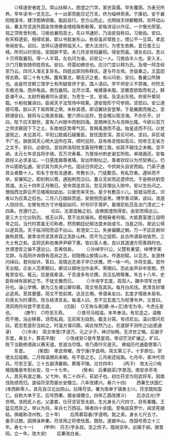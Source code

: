 <!-- { "loadSidebar": true } -->
　　⊙释道安者姓卫。常山扶柳人。图澄之门学。家世英儒。早失覆荫。为表兄所养。早年读书一览无忘。十一出家而能日记万言。终为缁林奇表。宁康初。安于襄阳檀溪寺。建浮图铸铜像。能起自行。至方山而止。光明烛天倾都瞻拜。欢呼动山谷。秦主符坚送外国金饰倚像金缕结珠弥勒等。安每讲设以作证。一夕像光照室。视之顶有舍利焉。习凿齿襄阳高士。先以书通好。乃诣安自称曰。习凿齿。安曰。弥天释道安。相得欢甚。即以书抵谢东山。称安盖非常胜士。恨公不一见耳。孝武帝闻安名。诏曰。法师以道德照临天人。使大法流行。为苍生依赖。宜日食王公禄。所司以时资给。安固辞不受。未几符坚攻陷襄阳。得安而喜。谓左右曰。吾以十万师取襄阳。得一人半耳。左右问为谁。曰安公一人。习凿齿半人也。安入关。沙门万数皆随师姓而名。安曰。师莫如佛世也。应沙门宜以释为氏。及增一阿含经至乃云。四河入海无复异名。四姓出家同称释氏。遂与符合焉。世益重之。又蓝田得古鼎。容二十有七斛。腹有篆文。朝无识之者。有以问安。安曰。鲁襄公所铸也。由是符坚敕三馆学士有所疑皆师于安。国人语曰。学不师安义不禁难。时符氏东极沧海。西并龟兹。南包襄阳。北尽沙漠。唯建康未服。坚雅意欲取而有之。群臣谏不从。太尉符融者叩头请安。为苍生一言。安诺。及坚出东苑。命安升辇同载。仆射权翼进曰。臣闻天子法驾侍中陪乘。道安毁形宁可参厕。坚怒曰。安公道德可尊。朕以天下易舆辇之荣。未称其德。即诏翼扶安登辇。于是翼跪而掖之。坚顾谓安曰。朕将与公南游吴越。整六师以巡狩。登会稽以观沧海。不亦乐乎。对曰。陛下应天御世。富有八州居中而制四海。宜栖神无为与尧舜比隆。今欲以百万之师求厥田下下之土。东南地区势卑气厉。昔舜禹游而不返。始皇适而不归。以贫道观之。未见其可。平阳公懿戚石越重臣。皆忧国至深。其论可听。坚曰。非区域不广也。朕欲简天心明大运所在耳。顺时巡狩。且有格言傥如高论。则帝王无省方之文乎。安曰。必欲往。宜驻跸洛阳枕戈畜锐传檄江南。如其不服伐之未晚。坚不纳。太元七年坚自将步骑。百万次寿春。为晋徐州刺史谢玄所败。单骑遁还。安每疏经义必求圣证。一日感庞眉尊者降。安出所制似之。尊者钦叹以为尽契佛心。仍许以密助弘通。安识其为宾头卢也。因设日供祀之。今供宾头自安而始。门弟子通其业者数十人。知名于世有法遇者。传教长沙。门徒数百。有私饮者。遇纵而不举。安兼知之。即封荆以寄。遇抱荆而泣曰。董众无状而远遗师忧。于是俯伏躬受其谴。太元十四年正月晦日。安命其徒具浴。忽见异僧出入隙中。安以生处问之。僧指西北即云开见楼阁如幼出。曰彼兜率天也。是夕有敷百小儿。皆就浴而去。识者以为应真之侣也。二月八日跏趺而逝。安貌侻而姿黑。博学善词章。谚曰。漆道人惊四邻。左臂有肉方寸许隆起如印。时号印手菩萨。着僧尼轨范及法门清式二十四条。世遵行之。
　　论曰。法源滥触之初。由佛图澄而得安。由安而得远公。是三大士化仪轨则。或无以异。至于出处操尚。若相戾者何哉。大抵晋室渡江自明帝之后。当代时君虽无可称者。然而朝廷纪纲法度未始或亏。当是之际。故远公得以遂其高。天子临浔阳而诏不出山。若澄安二公。失身偏霸之朝。万一不区区俯仰曲徇其情。彼季龙符坚其肯容之高卧山林。而不为之屈耶。此古所谓易地皆然。三大士有之矣。孟轲氏称伯夷伊尹柳下惠。皆曰圣人者。良以其道通方而善趋时也。世谓澄安之操不逮远公。吾弗信矣。
　　⊙孙绰字兴公。父楚有重望。绰博学美文辞。与高阳许询俱有高尚之志。初隐稽山放情山水。作遂初赋。以见志。友道林问绰曰。君何如许。答曰。高情远志弟子早已伏膺。然一咏一吟。许将生面。尝作天台赋。示友人范荣期曰。卿试以掷地当作金声。荣期曰。恐此金声非中宫商。然每至佳句。辄云。应是我辈语。于吾道多有论撰。具见弘明等集。年五十八卒。史臣称绰有匪躬之节。不徒文雅而已。
　　⊙许询字玄度。高阳人。魏中领军允曾孙也。澡心学佛。甚为江左诸公卿仰慕。简文帝高其风。每月白风恬。思清言妙理必造焉。至其亹亹。简文不觉前席。达旦忘倦。帝谓亲友曰。玄度才情故未易有。刘真长为时谭宗。而与结清言友。每谓人曰。吾不见玄度几为轻薄令尹。又尝曰。清风明月何尝不思玄度。
　　(戊辰)　○王珣与弟[緡-糸+王]舍宅为寺。今虎丘是也。
　　(庚午)　○符坚灭燕。
　　⊙晋司马桓温。末年奉法。有尼造之。温敬而不倦。浴必移晷。讶而私觌。见尼挥刃自割。截支分脔。有顷尼出。温以情问尼曰。君志若遂形当如之。时温方谋问鼎。闻此怅然乃止。尼遂辞不测所之(出感通录)
　　⊙(辛未)　简文帝昱(字道万。元之少子。神识怡畅。无济世之略。后崩于东堂。寿五十。葬高平陵)
　　⊙改咸安○是年慧星现。帝诏竺法旷禳之。旷曰。陛下当勤修德政以赛天谴。贫道当尽情。帝乃斋忏灾遂灭。
佛祖历代通载卷第八
　　东晋。
　　(癸酉)　孝武帝曜。改宁康(字昌明。简文第三子。十岁即位。崇德太后临朝。二月桓温拥兵来朝。有不臣之志。三月疾还姑孰。七月卒。弟冲代领兵。尽忠王室。三十五崩清暑殿。葬隆平陵。治廿四年)
　　(丙子)　改太元○栴檀瑞像是年到长安。住一十七年。
　　(癸未)　后秦姚苌(字景茂。南安赤亭羌人。其先有虞之裔。父弋仲。有二十四子。苌幼子也。初仕苻坚为阳武将军。因南伐败绩而归。遂缢苻坚而据长安僭立。八年改建兴。寿六十四)
　　西秦乞伏国仁(本西鲜卑人。其先自汉北出阴山。后降苻坚。署为南单于镇勇士川。苻坚既败国仁。自称大单于王。后号西秦。据金城僭立。四年乙酉改建义)
　　后凉吕光(字世明。洛阳氐人也。父婆娄。仕苻坚官至太尉。生光身长八尺四寸。目有重瞳。王猛见而异之。举以为将。率兵七万西征。降者四十余国。至龟兹获罗什。闻坚死据姑。俱臧称凉州牧。立十年)
　　后燕慕容垂(字道明。皝之弟。身长七尺五寸。垂手过膝。因惧诛奔秦。苻坚用之将使伐晋。既败。遂据中山。改国号燕立十三年。寿七十一)
　　(甲申)　苻丕(字永叔。坚之庶子。既闻坚卒。出镇于邺。据晋阳。立一年。改大安)
　　后秦改白雀。

